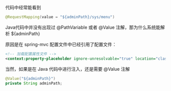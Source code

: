 代码中经常能看到

```java
@RequestMapping(value = "${adminPath}/sys/menu")
```

Java代码中并没有出现过 @PathVariable 或者 @Value 注解，那为什么系统能解析 ${adminPath}

原因是在 spring-mvc 配置文件中已经引用了配置文件：

```xml
<!-- 加载配置属性文件 -->
<context:property-placeholder ignore-unresolvable="true" location="classpath:/properties/dev_plat.properties" />
```

当然，如果是在 Java 代码中进行注入，还是需要 @Value 注解
```java
@Value("${adminPath}")
private String adminPath;
```
